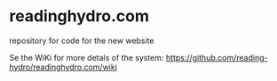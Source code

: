 # readinghydro.com
repository for code for the new website

Se the WiKi for more detals of the system: https://github.com/reading-hydro/readinghydro.com/wiki
